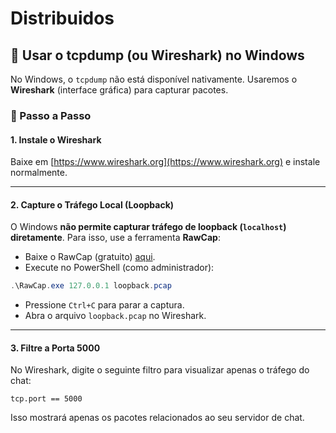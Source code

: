 # Distribuidos


## 📡 Usar o tcpdump (ou Wireshark) no Windows

No Windows, o `tcpdump` não está disponível nativamente. Usaremos o **Wireshark** (interface gráfica) para capturar pacotes.

### 📝 Passo a Passo

#### 1. Instale o Wireshark
Baixe em [https://www.wireshark.org](https://www.wireshark.org) e instale normalmente.

---

#### 2. Capture o Tráfego Local (Loopback)

O Windows **não permite capturar tráfego de loopback (`localhost`) diretamente**. Para isso, use a ferramenta **RawCap**:

- Baixe o RawCap (gratuito) [aqui](http://www.netresec.com/?page=RawCap).
- Execute no PowerShell (como administrador):

```powershell
.\RawCap.exe 127.0.0.1 loopback.pcap
```

- Pressione `Ctrl+C` para parar a captura.
- Abra o arquivo `loopback.pcap` no Wireshark.

---

#### 3. Filtre a Porta 5000

No Wireshark, digite o seguinte filtro para visualizar apenas o tráfego do chat:

```wireshark
tcp.port == 5000
```

Isso mostrará apenas os pacotes relacionados ao seu servidor de chat.
